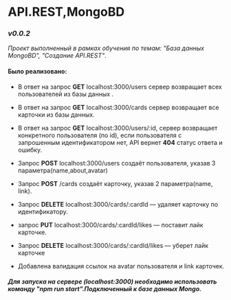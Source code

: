 # API.REST,MongoBD

### *v0.0.2*

*Проект выполненный в рамках обучения по темам: "База данных MongoBD", "Создание API.REST"*.

#### Было реализовано:

- В ответ на запрос **GET** localhost:3000/users сервер возвращает всех пользователей из базы данных .

- В ответ на запрос **GET** localhost:3000/cards сервер возвращает все карточки из базы данных.

- В ответ на запрос **GET** localhost:3000/users/:id, сервер возвращает конкретного пользователя (по id), если пользователя с запрошенным идентификатором нет, API вернет **404** статус ответа и ошибку. 

- Запрос **POST** localhost:3000/users создаёт пользователя, указав 3 параметра(name,about,avatar)

- Запрос **POST** /cards создаёт карточку, указав 2 параметра(name, link).

- Запрос **DELETE** localhost:3000/cards/:cardId — удаляет карточку по идентификатору.

- запрос **PUT** localhost:3000/cards/:cardId/likes — поставит лайк карточке.

- Запрос **DELETE** localhost:3000/cards/:cardId/likes — уберет лайк карточке

- Добавлена валидация ссылок на avatar пользователя и link карточек.

##### Для запуска на сервере (localhost:3000) необходимо использовать команду "npm run start".Подключенный к базе данных Mongo.

